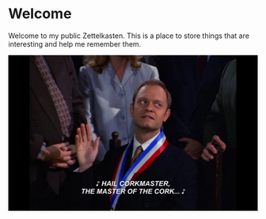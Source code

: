 # Welcome

Welcome to my public Zettelkasten. This is a place to store things that are interesting and help me remember them. 

![](nilesthecorkmaster.png)
